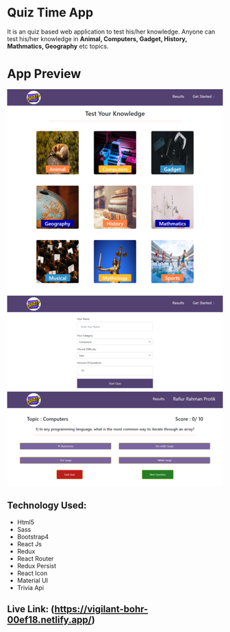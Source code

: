 # Quiz Time App

It is an quiz based web application to test his/her knowledge. Anyone can test his/her knowledge in **Animal, Computers, Gadget, History, Mathmatics, Geography** etc topics.

# App Preview

![Project Preview](./src/images/demo.png)
![Project Preview](./src/images/demo2.png)
![Project Preview](./src/images/demo3.png)

## Technology Used: 
- Html5
- Sass
- Bootstrap4
- React Js
- Redux
- React Router
- Redux Persist
- React Icon
- Material UI
- Trivia Api

## Live Link: (https://vigilant-bohr-00ef18.netlify.app/)

